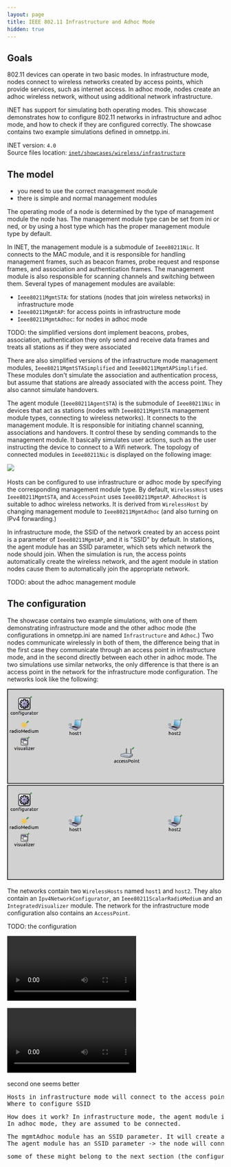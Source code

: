 ```yaml
---
layout: page
title: IEEE 802.11 Infrastructure and Adhoc Mode
hidden: true
---
```


## Goals

802.11 devices can operate in two basic modes. In infrastructure mode, nodes connect to wireless networks created by access points, which provide services, such as internet access. In adhoc mode, nodes create an adhoc wireless network, without using additional network infrastructure. <!--which they can use to transfer data between each other.-->

INET has support for simulating both operating modes. This showcase demonstrates how to configure 802.11 networks in infrastructure and adhoc mode, and how to check if they are configured correctly. The showcase contains two example simulations defined in omnetpp.ini.

INET version: `4.0`<br>
Source files location: <a href="https://github.com/inet-framework/inet-showcases/tree/master/wireless/infrastructure" target="_blank">`inet/showcases/wireless/infrastructure`</a>

## The model

- you need to use the correct management module
- there is simple and normal management modules

The operating mode of a node is determined by the type of management module the node has.
The management module type can be set from ini or ned, or by using a host type which has the proper
management module type by default.

In INET, the management module is a submodule of `Ieee80211Nic`. It connects to the MAC module, and it is responsible for handling management frames, such as beacon frames, probe request and response frames, and association and authentication frames. The management module is also responsible for scanning channels and switching between them. Several types of management modules are available:

- `Ieee80211MgmtSTA`: for stations (nodes that join wireless networks) in infrastructure mode
- `Ieee80211MgmtAP`: for access points in infrastructure mode
- `Ieee80211MgmtAdhoc`: for nodes in adhoc mode

<!--
There is the simplified versions of all of these except the adhoc
Which hosts have them
The role of agent modules
-->

TODO: the simplified versions dont implement beacons, probes, association, authentication
they only send and receive data frames and treats all stations as if they were associated

There are also simplified versions of the infrastructure mode management modules, `Ieee80211MgmtSTASimplified` and `Ieee80211MgmtAPSimplified`. These modules don't simulate the association and authentication process, but assume that stations are already associated with the access point. They also cannot simulate handovers.

The agent module (`Ieee80211AgentSTA`) is the submodule of `Ieee80211Nic` in devices that act as stations (nodes with `Ieee80211MgmtSTA` management module types, connecting to wireless networks). It connects to the management module. It is responsible for initiating channel scanning, associations and handovers. It control these by sending commands to the management module.
It basically simulates user actions, such as the user instructing the device to connect to a Wifi network.
The topology of connected modules in `Ieee80211Nic` is displayed on the following image:

<img class="screen" src="submodules.png">

Hosts can be configured to use infrastructure or adhoc mode by specifying the corresponding management module type. By default, `WirelessHost` uses `Ieee80211MgmtSTA`, and `AccessPoint` uses `Ieee80211MgmtAP`.
`AdhocHost` is suitable to adhoc wireless networks. It is derived from `WirelessHost` by changing management module to `Ieee80211MgmtAdhoc` (and also turning on IPv4 forwarding.)

In infrastructure mode, the SSID of the network created by an access point is a parameter of `Ieee80211MgmtAP`, and it is "SSID" by default. In stations, the agent module has an SSID parameter, which sets which network the node should join. When the simulation is run, the access points automatically create the wireless network, and the agent module in station nodes cause them to automatically join the appropriate network.

TODO: about the adhoc management module

## The configuration

The showcase contains two example simulations, with one of them demonstrating infrastructure mode and the other adhoc mode (the configurations in omnetpp.ini are named `Infrastructure` and `Adhoc`.) Two nodes communicate wirelessly in both of them, the difference being that in the first case they communicate through an access point in infrastructure mode, and in the second directly between each other in adhoc mode. The two simulations use similar networks, the only difference is that there is an access point in the network for the infrastructure mode configuration. The networks look like the following:

<img class="screen" src="network.png">

The networks contain two `WirelessHosts` named `host1` and `host2`.
They also contain an `Ipv4NetworkConfigurator`, an `Ieee80211ScalarRadioMedium` and an `IntegratedVisualizer` module. The network for the infrastructure mode configuration also contains an `AccessPoint`.

TODO: the configuration

<p>
<video autoplay loop controls onclick="this.paused ? this.play() : this.pause();" src="Infrastructure1.mp4"></video>
</p>

<p>
<video autoplay loop controls onclick="this.paused ? this.play() : this.pause();" src="Infrastructure2.mp4"></video>
</p>

second one seems better

<pre>
Hosts in infrastructure mode will connect to the access point
Where to configure SSID
</pre>

<pre>
How does it work? In infrastructure mode, the agent module initiates connecting to the wireless network.
In adhoc mode, they are assumed to be connected.
</pre>

<pre>
The mgmtAdhoc module has an SSID parameter. It will create a wireless network with this SSID
The agent module has an SSID parameter -> the node will connect to that network
</pre>

<pre>
some of these might belong to the next section (the configuration)
</pre>
